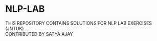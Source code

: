 # NLP-LAB
THIS REPOSITORY CONTAINS SOLUTIONS FOR NLP LAB EXERCISES (JNTUK)<br>
CONTRIBUTED BY SATYA AJAY
